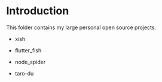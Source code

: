 # Introduction
This folder contains my large personal open source projects.

  + xish

  + flutter_fish

  + node_spider

  + taro-du
